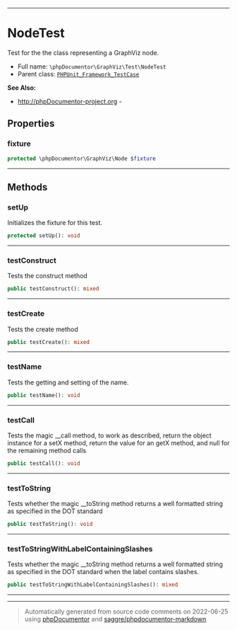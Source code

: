 ***

# NodeTest

Test for the the class representing a GraphViz node.



* Full name: `\phpDocumentor\GraphViz\Test\NodeTest`
* Parent class: [`PHPUnit_Framework_TestCase`](../../../PHPUnit_Framework_TestCase.md)

**See Also:**

* http://phpDocumentor-project.org - 



## Properties


### fixture



```php
protected \phpDocumentor\GraphViz\Node $fixture
```






***

## Methods


### setUp

Initializes the fixture for this test.

```php
protected setUp(): void
```











***

### testConstruct

Tests the construct method

```php
public testConstruct(): mixed
```











***

### testCreate

Tests the create method

```php
public testCreate(): mixed
```











***

### testName

Tests the getting and setting of the name.

```php
public testName(): void
```











***

### testCall

Tests the magic __call method, to work as described, return the object
instance for a setX method, return the value for an getX method, and null
for the remaining method calls

```php
public testCall(): void
```











***

### testToString

Tests whether the magic __toString method returns a well formatted string
as specified in the DOT standard

```php
public testToString(): void
```











***

### testToStringWithLabelContainingSlashes

Tests whether the magic __toString method returns a well formatted string
as specified in the DOT standard when the label contains slashes.

```php
public testToStringWithLabelContainingSlashes(): mixed
```











***


***
> Automatically generated from source code comments on 2022-06-25 using [phpDocumentor](http://www.phpdoc.org/) and [saggre/phpdocumentor-markdown](https://github.com/Saggre/phpDocumentor-markdown)
